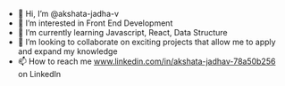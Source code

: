 - 👋 Hi, I’m @akshata-jadha-v
- 👀 I’m interested in Front End Development
- 🌱 I’m currently learning Javascript, React, Data Structure
- 💞️ I’m looking to collaborate on exciting projects that allow me to apply and expand my knowledge
- 📫 How to reach me www.linkedin.com/in/akshata-jadhav-78a50b256 on LinkedIn

<!---
akshata-jadha-v/akshata-jadha-v is a ✨ special ✨ repository because its `README.md` (this file) appears on your GitHub profile.
You can click the Preview link to take a look at your changes.
--->
